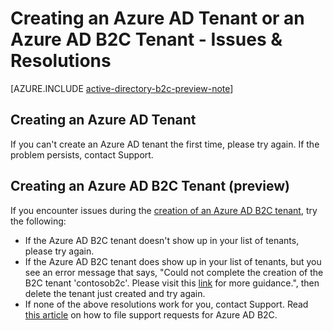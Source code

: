 <properties
	pageTitle="Azure Active Directory: Create tenant support topic | Microsoft Azure"
	description="Creating an Azure Active Directory tenant or an Azure Active Directory B2C tenant - Issues & Resolutions"
	services="active-directory-b2c"
	documentationCenter=""
	authors="swkrish"
	manager="msmbaldwin"
	editor="bryanla"/>

<tags
	ms.service="active-directory-b2c"
	ms.workload="identity"
	ms.tgt_pltfrm="na"
	ms.devlang="na"
	ms.topic="article"
	ms.date="12/22/2015"
	ms.author="swkrish"/>

# Creating an Azure AD Tenant or an Azure AD B2C Tenant - Issues & Resolutions

[AZURE.INCLUDE [active-directory-b2c-preview-note](../../includes/active-directory-b2c-preview-note.md)]

## Creating an Azure AD Tenant

If you can't create an Azure AD tenant the first time, please try again. If the problem persists, contact Support.

## Creating an Azure AD B2C Tenant (preview)

If you encounter issues during the [creation of an Azure AD B2C tenant](active-directory-b2c-get-started.md), try the following:

- If the Azure AD B2C tenant doesn't show up in your list of tenants, please try again.
- If the Azure AD B2C tenant does show up in your list of tenants, but you see an error message that says, "Could not complete the creation of the B2C tenant 'contosob2c'. Please visit this [link](http://go.microsoft.com/fwlink/?LinkID=624192&clcid=0x409) for more guidance.", then delete the tenant just created and try again.
- If none of the above resolutions work for you, contact Support. Read [this article](active-directory-b2c-support.md) on how to file support requests for Azure AD B2C.
